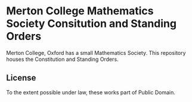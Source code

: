 Merton College Mathematics Society Consitution and Standing Orders
==================================================================

Merton College, Oxford has a small Mathematics Society. This repository houses the Constitution and Standing Orders.

License
-------

To the extent possible under law, these works part of Public Domain.